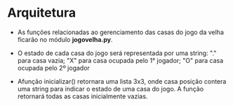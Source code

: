 # Arquitetura

* As funções relacionadas ao gerenciamento das casas do jogo da velha ficarão no módulo
**jogovelha.py**.

* O estado de cada casa do jogo será representada por uma string: "." para casa vazia; "X" para casa ocupada pelo 1° jogador; "O" para casa ocupada pelo 2º jogador

* Afunção inicializar() retornara uma lista 3x3, onde casa posição contera uma string para indicar o estado de uma casa do jogo. A função retornará todas as casas inicialmente vazias.
